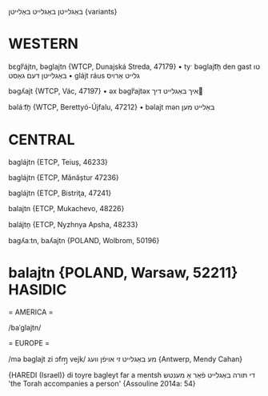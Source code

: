 באַגלייטן
באַגלייט
באַלייטן {variants}

WESTERN
========

bɛglʲájtn, bəglajtn {WTCP, Dunajská Streda, 47179}
	•	tyˑ bəglajt͡n̩ den gast טו באַגלייטן דעם גאַסט
	•	glájt ráus גלייט אַרויס

bəgʎajt {WTCP, Vác, 47197}
	•	əx bəglʲajtəx איך באַגלייט דיך

bəláːt͡n̩ {WTCP, Berettyó-Újfalu, 47212}
	•	bəlajt mən באַלייט מען

CENTRAL
========

baglájtn {ETCP, Teiuș, 46233}

baglájtn {ETCP, Mănăștur 47236}

baglájtn {ETCP, Bistriţa, 47241}

balajtn {ETCP, Mukachevo, 48226}

balájtn̩ {ETCP, Nyzhnya Apsha, 48233}

bagʎaːtn, baʎajtn {POLAND, Wolbrom, 50196}

balajtn {POLAND, Warsaw, 52211}
HASIDIC
=======
= AMERICA = 

/baˈglajtn/

= EUROPE = 

/mə bəglajt zi ɔfɱ̩ vejk/ מע באַגלייט זי אויפֿן וועג {Antwerp, Mendy Cahan}

{HAREDI (Israel)}
di toyre bagleyt far a mentsh די תּורה באַגלייט פֿאַר אַ מענטש 'the Torah accompanies a person' {Assouline 2014a: 54}